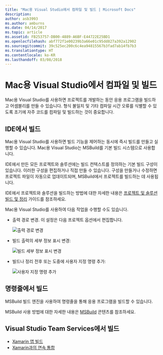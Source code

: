 ```yaml
---
title: "Mac용 Visual Studio에서 컴파일 및 빌드 | Microsoft Docs"
description: 
author: asb3993
ms.author: amburns
ms.date: 04/14/2017
ms.topic: article
ms.assetid: FB253757-DB00-4889-A6BF-E44722E25BD1
ms.openlocfilehash: abf772f1e00239b3a66e01c95dd827a392a12902
ms.sourcegitcommit: 39c525ec200c6c4ea94815567b3fad7ab14fb7b3
ms.translationtype: HT
ms.contentlocale: ko-KR
ms.lasthandoff: 03/08/2018
---
```

# <a name="compiling-and-building-in-visual-studio-for-mac"></a>Mac용 Visual Studio에서 컴파일 및 빌드

Mac용 Visual Studio를 사용하면 프로젝트를 개발하는 동안 응용 프로그램을 빌드하고 어셈블리를 만들 수 있습니다. 형식 불일치 및 기타 컴파일 시간 오류를 식별할 수 있도록 조기에 자주 코드를 컴파일 및 빌드하는 것이 중요합니다.

## <a name="building-from-the-ide"></a>IDE에서 빌드

Mac용 Visual Studio를 사용하면 빌드 기능을 제어하는 동시에 즉시 빌드를 만들고 실행할 수 있습니다. Mac용 Visual Studio는 MSBuild를 기본 빌드 시스템으로 사용합니다.

IDE에서 만든 모든 프로젝트와 솔루션에는 빌드 컨텍스트를 정의하는 기본 빌드 구성이 있습니다. 이러한 구성을 편집하거나 직접 만들 수 있습니다. 구성을 만들거나 수정하면 프로젝트 파일이 자동으로 업데이트되며, MSBuild에서 프로젝트를 빌드하는 데 사용됩니다.  

IDE에서 프로젝트와 솔루션을 빌드하는 방법에 대한 자세한 내용은 [프로젝트 및 솔루션 빌드 및 정리](~/building-and-cleaning-projects-and-solutions.md) 가이드를 참조하세요.

Mac용 Visual Studio를 사용하여 다음 작업을 수행할 수도 있습니다.

* 출력 경로 변경. 이 설정은 다음 프로젝트 옵션에서 편집합니다.

    ![출력 경로 변경](media/compiling-and-building-image4.png)

* 빌드 출력의 세부 정보 표시 변경:

    ![빌드 세부 정보 표시 변경](media/compiling-and-building-image5.png)

* 빌드나 정리 전후 또는 도중에 사용자 지정 명령 추가:

    ![사용자 지정 명령 추가](media/compiling-and-building-image6.png)

## <a name="building-from-command-line"></a>명령줄에서 빌드

MSBuild 빌드 엔진을 사용하여 명령줄을 통해 응용 프로그램을 빌드할 수 있습니다.

MSBuild 사용 방법에 대한 자세한 내용은 [MSBuild](https://docs.microsoft.com/visualstudio/msbuild/msbuild) 콘텐츠를 참조하세요.

## <a name="building-from-visual-studio-team-services"></a>Visual Studio Team Services에서 빌드

* [Xamarin 앱 빌드](https://www.visualstudio.com/docs/build/apps/mobile/xamarin)
* [Xamarin과의 연속 통합](https://developer.xamarin.com/guides/cross-platform/ci/)